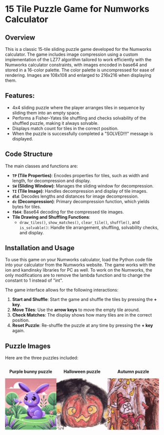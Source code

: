 # 15 Tile Puzzle Game for Numworks Calculator
## Overview

This is a classic 15-tile sliding puzzle game developed for the Numworks calculator. The game includes image compression using a custom implementation of the LZ77 algorithm tailored to work efficiently with the Numworks calculator constraints, with images encoded in base64 and stored in a 16-color palette. The color palette is uncompressed for ease of rendering. Images are 108x108 and enlarged to 216x216 when displaying them.

## Features:

- 4x4 sliding puzzle where the player arranges tiles in sequence by sliding them into an empty space.
- Performs a Fisher–Yates tile shuffling and checks solvability of the shuffled puzzle, making it always solvable.
- Displays match count for tiles in the correct position.
- When the puzzle is successfully completed a "SOLVED!!!" message is displayed.

## Code Structure

The main classes and functions are:
- **`TP` (Tile Properties)**: Encodes properties for tiles, such as width and length, for decompression and display.
- **`SW` (Sliding Window)**: Manages the sliding window for decompression.
- **`TI` (Tile Image)**: Handles decompression and display of tile images.
- **`dld`**: Decodes lengths and distances for image decompression.
- **`dc` (Decompression)**: Primary decompression function, which yields bytes for tiles.
- **`fb64`**: Base64 decoding for the compressed tile images.
- **Tile Drawing and Shuffling Functions**:
  - `draw_tiles()`, `show_matches()`, `clear_tile()`, `shuffle()`, and `is_solvable()`: Handle tile arrangement, shuffling, solvability checks, and display.

## Installation and Usage

To use this game on your Numworks calculator, load the Python code file into your calculator from the Numworks website. The game works with the ion and kandinsky libraries for PC as well. To work on the Numworks, the only modifications are to remove the lambda function and to change the constant to 1 instead of "int".

The game interface allows for the following interactions:

1. **Start and Shuffle**: Start the game and shuffle the tiles by pressing the **+ key**.
2. **Move Tiles**: Use the **arrow keys** to move the empty tile around.
3. **Check Matches**: The display shows how many tiles are in the correct position.
4. **Reset Puzzle**: Re-shuffle the puzzle at any time by pressing the **+ key** again.


## Puzzle Images

Here are the three puzzles included:

<div style="display: flex; justify-content: space-around; align-items: center;">

<div style="text-align: center;">
    <p><strong>Purple bunny puzzle</strong></p>
    <img src="img/purple_bunny.png" alt="Puzzle 1" width="216">
</div>

<div style="text-align: center;">
    <p><strong>Halloween puzzle</strong></p>
    <img src="img/jacko.png" alt="Puzzle 2" width="216">
</div>

<div style="text-align: center;">
    <p><strong>Autumn puzzle</strong></p>
    <img src="img/autumn.png" alt="Puzzle 3" width="216">
</div>

</div>